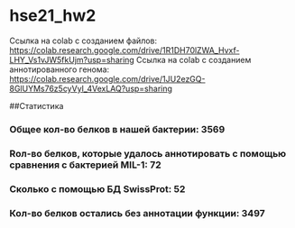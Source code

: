 # hse21_hw2

Ссылка на сolab c созданием файлов: https://colab.research.google.com/drive/1R1DH70lZWA_Hvxf-LHY_Vs1vJW5fkUjm?usp=sharing
Ссылка на colab с созданием аннотированного генома: https://colab.research.google.com/drive/1JU2ezGQ-8GlUYMs76z5cyVyI_4VexLAQ?usp=sharing

##Статистика

### Общее кол-во белков в нашей бактерии: 3569
### Rол-во белков, которые удалось аннотировать с помощью сравнения с бактерией MIL-1: 72
### Cколько с помощью БД SwissProt: 52
### Кол-во белков остались без аннотации функции: 3497
